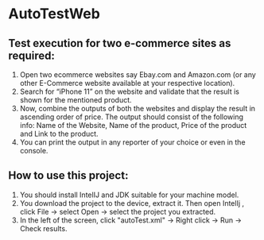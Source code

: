 # AutoTestWeb
## Test execution for two e-commerce sites as required:
1. Open two ecommerce websites say Ebay.com and Amazon.com (or any other E-Commerce website available at your respective location).
2. Search for “iPhone 11” on the website and validate that the result is shown for the mentioned product.
3. Now, combine the outputs of both the websites and display the result in ascending order of price.
   The output should consist of the following info: Name of the Website, Name of the product, Price of the product and Link to the product.
4. You can print the output in any reporter of your choice or even in the console.

## How to use this project:
1. You should install IntelIJ and JDK suitable for your machine model.
2. You download the project to the device, extract it. Then open IntelIj , click File -> select Open -> select the project you extracted.
3. In the left of the screen, click "autoTest.xml" -> Right click -> Run -> Check results.
